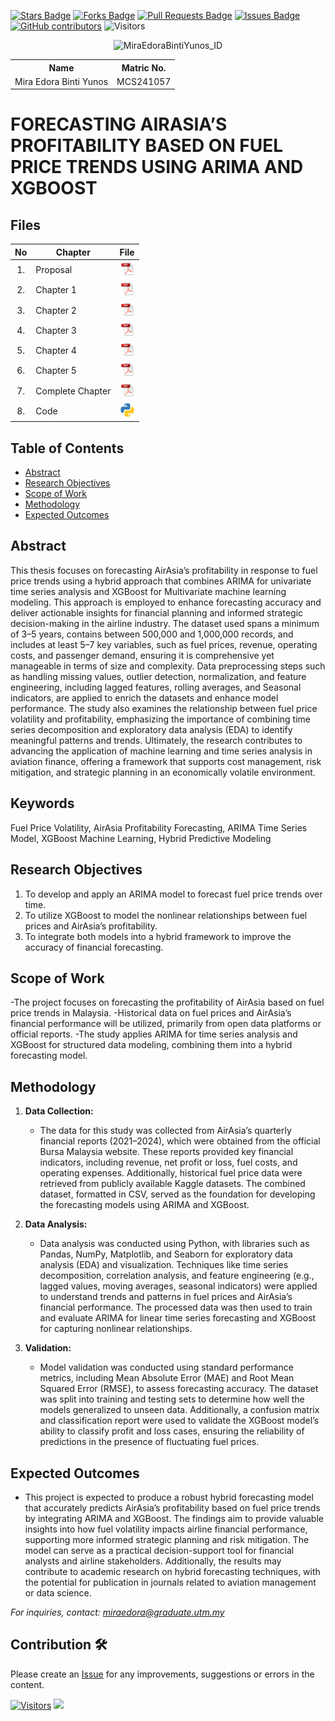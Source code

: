 <a href="https://github.com/drshahizan/research-design/stargazers"><img src="https://img.shields.io/github/stars/drshahizan/research-design" alt="Stars Badge"/></a>
<a href="https://github.com/drshahizan/research-design/network/members"><img src="https://img.shields.io/github/forks/drshahizan/research-design" alt="Forks Badge"/></a>
<a href="https://github.com/drshahizan/research-design/pulls"><img src="https://img.shields.io/github/issues-pr/drshahizan/research-design" alt="Pull Requests Badge"/></a>
<a href="https://github.com/drshahizan/research-design"><img src="https://img.shields.io/github/issues/drshahizan/research-design" alt="Issues Badge"/></a>
<a href="https://github.com/drshahizan/research-design/graphs/contributors"><img alt="GitHub contributors" src="https://img.shields.io/github/contributors/drshahizan/research-design?color=2b9348"></a>
![Visitors](https://api.visitorbadge.io/api/visitors?path=https%3A%2F%2Fgithub.com%2Fdrshahizan%2BDM&labelColor=%23d9e3f0&countColor=%23697689&style=flat)
<p align="center">
  <img src="https://github.com/user-attachments/assets/fbc820ef-f65f-4892-beaf-fa4985e62d03" alt="MiraEdoraBintiYunos_ID" width="300"/>
</p>

<table align="center">
  <tr>
    <th>Name</th>
    <th>Matric No.</th>
  </tr>
  <tr>
    <td>Mira Edora Binti Yunos</td>
    <td>MCS241057</td>
  </tr>
</table>

# FORECASTING AIRASIA’S PROFITABILITY BASED ON FUEL PRICE TRENDS USING ARIMA AND XGBOOST

## Files

| No  | Chapter     |                                                 File |
| :-: | ---------- | :---------------------------------------------------------------------------------------------------: |
|  1.  | Proposal | <a href="proposal/"><img src="pdf1.svg" width="24px" height="24px"></a> |
|  2.  | Chapter 1 | <a href="Chapter 1/Chapter1_MiraEdoraYunos.pdf"><img src="pdf1.svg" width="24px" height="24px"></a>|
|  3.  | Chapter 2 | <a href="Chapter 2/Chapter2_MiraEdoraYunos.pdf"><img src="pdf1.svg" width="24px" height="24px"></a>|
|  4.  | Chapter 3 | <a href="Chapter 3/Chapter3_MiraEdoraYunos.pdf"><img src="pdf1.svg" width="24px" height="24px"></a>|
|  5.  | Chapter 4 | <a href="Chapter 4/Chapter4_MiraEdoraYunos.pdf"><img src="pdf1.svg" width="24px" height="24px"></a>|
|  6.  | Chapter 5 | <a href="Chapter 5/Chapter5_MiraEdoraYunos.pdf"><img src="pdf1.svg" width="24px" height="24px"></a>|
|  7.  | Complete Chapter | <a href="Full chapter/Thesis_MiraEdoraYunos.pdf"><img src="pdf1.svg" width="24px" height="24px"></a> |
|  8.  | Code | <a href="Code/ForecastingProfitibilityAirAsia.ipynb"><img src="python_icon.png" width="24px" height="24px"></a> |


## Table of Contents
- [Abstract](#abstract)
- [Research Objectives](#research-objectives)
- [Scope of Work](#scope-of-work)
- [Methodology](#methodology)
- [Expected Outcomes](#expected-outcomes)

## Abstract

This thesis focuses on forecasting AirAsia’s profitability in response to fuel price trends using a hybrid approach that combines ARIMA for univariate time series analysis and XGBoost for Multivariate machine learning modeling. This approach is employed to enhance forecasting accuracy and deliver actionable insights for financial planning and informed strategic decision-making in the airline industry. The dataset used spans a minimum of 3–5 years, contains between 500,000 and 1,000,000 records, and includes at least 5–7 key variables, such as fuel prices, revenue, operating costs, and passenger demand, ensuring it is comprehensive yet manageable in terms of size and complexity. Data preprocessing steps such as handling missing values, outlier detection, normalization, and feature engineering, including lagged features, rolling averages, and Seasonal indicators, are applied to enrich the datasets and enhance model performance. The study also examines the relationship between fuel price volatility and profitability, emphasizing the importance of combining time series decomposition and exploratory data analysis (EDA) to identify meaningful patterns and trends. Ultimately, the research contributes to advancing the application of machine learning and time series analysis in aviation finance, offering a framework that supports cost management, risk mitigation, and strategic planning in an economically volatile environment.

## Keywords

Fuel Price Volatility, AirAsia Profitability Forecasting, ARIMA Time Series Model, XGBoost Machine Learning, Hybrid Predictive Modeling

## Research Objectives

1. To develop and apply an ARIMA model to forecast fuel price trends over time.
2. To utilize XGBoost to model the nonlinear relationships between fuel prices and AirAsia’s profitability.
3. To integrate both models into a hybrid framework to improve the accuracy of financial
forecasting.

## Scope of Work
-The project focuses on forecasting the profitability of AirAsia based on fuel price
trends in Malaysia.
-Historical data on fuel prices and AirAsia’s financial performance will be utilized,
primarily from open data platforms or official reports.
-The study applies ARIMA for time series analysis and XGBoost for structured data
modeling, combining them into a hybrid forecasting model.

## Methodology

1. **Data Collection:**
   - The data for this study was collected from AirAsia’s quarterly financial reports (2021–2024), which were obtained from the official Bursa Malaysia website. These reports provided key financial indicators, including revenue, net profit or loss, fuel costs, and operating expenses. Additionally, historical fuel price data were retrieved from publicly available Kaggle datasets. The combined dataset, formatted in CSV, served as the foundation for developing the forecasting models using ARIMA and XGBoost.

2. **Data Analysis:**
   - Data analysis was conducted using Python, with libraries such as Pandas, NumPy, Matplotlib, and Seaborn for exploratory data analysis (EDA) and visualization. Techniques like time series decomposition, correlation analysis, and feature engineering (e.g., lagged values, moving averages, seasonal indicators) were applied to understand trends and patterns in fuel prices and AirAsia’s financial performance. The processed data was then used to train and evaluate ARIMA for linear time series forecasting and XGBoost for capturing nonlinear relationships.

3. **Validation:**
   - Model validation was conducted using standard performance metrics, including Mean Absolute Error (MAE) and Root Mean Squared Error (RMSE), to assess forecasting accuracy. The dataset was split into training and testing sets to determine how well the models generalized to unseen data. Additionally, a confusion matrix and classification report were used to validate the XGBoost model’s ability to classify profit and loss cases, ensuring the reliability of predictions in the presence of fluctuating fuel prices.

## Expected Outcomes

- This project is expected to produce a robust hybrid forecasting model that accurately predicts AirAsia’s profitability based on fuel price trends by integrating ARIMA and XGBoost. The findings aim to provide valuable insights into how fuel volatility impacts airline financial performance, supporting more informed strategic planning and risk mitigation. The model can serve as a practical decision-support tool for financial analysts and airline stakeholders. Additionally, the results may contribute to academic research on hybrid forecasting techniques, with the potential for publication in journals related to aviation management or data science.

*For inquiries, contact: miraedora@graduate.utm.my*

 




## Contribution 🛠️
Please create an [Issue](https://github.com/drshahizan/research-design/issues) for any improvements, suggestions or errors in the content.

[![Visitors](https://api.visitorbadge.io/api/visitors?path=https%3A%2F%2Fgithub.com%2Fdrshahizan&labelColor=%23697689&countColor=%23555555&style=plastic)](https://visitorbadge.io/status?path=https%3A%2F%2Fgithub.com%2Fdrshahizan)
![](https://hit.yhype.me/github/profile?user_id=81284918)

